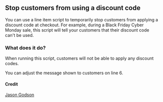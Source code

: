 ## Stop customers from using a discount code

You can use a line item script to temporarily stop customers from applying a discount code at checkout. For example, during a Black Friday Cyber Monday sale, this script will tell your customers that their discount code can't be used.

### What does it do?

When running this script, customers will not be able to apply any discount codes.

You can adjust the message shown to customers on line 6.

#### Credit

[Jason Godson](https://github.com/jgodson)
